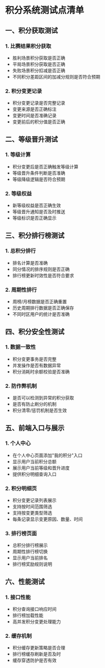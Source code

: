 # 积分系统测试点清单

## 一、积分获取测试

### 1. 比赛结果积分获取
- 胜利场景积分获取是否正确
- 平局场景积分获取是否正确
- 失败场景积分扣减是否正确
- 不同积分差距区间的加减分规则是否符合预期

### 2. 积分变更记录
- 积分变更记录是否完整记录
- 变更来源是否正确标注
- 变更时间是否准确记录
- 变更前后的积分值是否正确

## 二、等级晋升测试

### 1. 等级计算
- 积分变更后是否正确触发等级计算
- 等级晋升条件判断是否准确
- 等级降级逻辑是否符合预期

### 2. 等级权益
- 新等级权益是否正确生效
- 等级晋升通知是否及时推送
- 等级标识是否正确显示

## 三、积分排行榜测试

### 1. 总积分排行
- 排名计算是否准确
- 同分情况的排序规则是否正确
- 排行榜更新时效性是否符合要求

### 2. 周期性排行
- 周榜/月榜数据是否正确重置
- 历史周期排行数据是否正确保存
- 不同时区用户的统计是否准确

## 四、积分安全性测试

### 1. 数据一致性
- 积分变更事务是否完整
- 并发操作是否有数据异常
- 积分消耗时余额校验是否准确

### 2. 防作弊机制
- 是否可以检测到异常的积分获取
- 是否有防止刷分的机制
- 积分清零/惩罚机制是否生效

## 五、前端入口与展示

### 1. 个人中心
- 在个人中心页面添加"我的积分"入口
- 显示用户当前积分总额
- 展示用户当前等级和晋升进度
- 提供积分明细查询入口

### 2. 积分明细页
- 积分变更记录列表展示
- 支持按时间范围筛选
- 支持按变更类型筛选
- 每条记录显示变更原因、数量、时间

### 3. 排行榜页面
- 总积分排行榜展示
- 周期性排行榜切换
- 显示用户当前排名
- 排行榜奖励规则说明

## 六、性能测试

### 1. 接口性能
- 积分查询接口响应时间
- 排行榜加载性能
- 高并发积分变更处理能力

### 2. 缓存机制
- 积分缓存更新策略是否合理
- 排行榜缓存刷新是否及时
- 缓存穿透防护是否有效